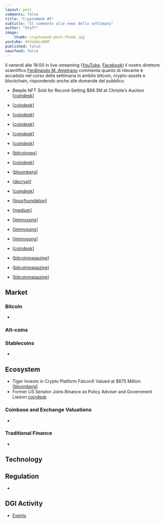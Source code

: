 ```yaml
---
layout: post
comments: false
title: "CryptoWeek #5"
subtitle: "Il commento alle news della settimana" 
author: "Staff"
image:
    thumb: cryptoweek-post-thumb.jpg
youtube: 6SVoSmLxNhM
published: false
newsfeed: false
---
```


Il venerdì alle 18:00 in live-streaming
([YouTube](https://www.youtube.com/watch?v=6SVoSmLxNhM&list=PLTLa2tRY91LI9MN6-_ai0J6jTRcY8znDc&index=1),
[Facebook](https://www.facebook.com/DigitalGoldInstitute))
il nostro direttore scientifico [Ferdinando M. Ametrano](https://www.ametrano.net)
commenta quanto di rilevante è accaduto nel corso della settimana
in ambito bitcoin, crypto-assets e blockchain,
rispondendo anche alle domande del pubblico.

<!--div id="buzzsprout-player-8035698"></div><script src="https://www.buzzsprout.com/1686991/8035698-cryptoweek-3-26-febbraio-2021.js?container_id=buzzsprout-player-8035698&player=small" type="text/javascript" charset="utf-8"></script-->


- Beeple NFT Sold for Record-Setting $69.3M at Christie’s Auction [[coindesk](https://www.coindesk.com/beeple-nft-christies-auction)]

- [[coindesk](https://www.coindesk.com/wisdomtree-files-for-a-bitcoin-etf)]

- [[coindesk](https://www.coindesk.com/beeple-nft-christies-auction)]

- [[coindesk](https://www.coindesk.com/jpmorgan-crypto-bond-brad-hintz)]

- [[coindesk](https://www.coindesk.com/grayscale-halts-new-investments-in-gbtc-after-trading-at-15-below-bitcoin)]

- [[coindesk](https://www.coindesk.com/digital-currency-group-to-put-up-to-250m-into-grayscales-bitcoin-trust)]

- [[bitcoinops](https://bitcoinops.org/en/newsletters/2021/03/10/)]

- [[coindesk](https://www.coindesk.com/jpmorgan-to-launch-cryptocurrency-exposure-basket-of-bitcoin-proxy-stocks)]

- [[bloomberg](https://www.bloomberg.com/news/articles/2021-03-08/coinbase-is-said-to-be-valued-at-90-billion-in-private-auction)]

- [[decrypt](https://decrypt.co/60505/paypal-buys-crypto-firm-curv-for-nearly-200-million)]

- [[coindesk](https://www.coindesk.com/ethereum-etp-to-list-on-deutsche-borse)]

- [[linuxfoundation](https://lists.linuxfoundation.org/pipermail/bitcoin-dev/2021-March/018583.html)]

- [[medium](https://medium.com/@sdaftuar/on-taproot-activation-and-consensus-changes-in-bitcoin-5b3453e91c4e)]

- [[jimmysong](https://jimmysong.substack.com/p/nfts-are-doomed-bitcoin-tech-talk)]

- [[jimmysong](https://jimmysong.substack.com/p/nfts-are-doomed-bitcoin-tech-talk)]

- [[jimmysong](https://www.theblockcrypto.com/post/97257/jp-morgan-bitcoin-deck-private-client)]

- [[coindesk](https://www.coindesk.com/twitter-ceo-jack-dorsey-is-offering-to-sell-the-first-ever-tweet)]

- [[bitcoinmagazine](https://bitcoinmagazine.com/technical/lottrue-or-lotfalse-this-is-the-last-hurdle-before-taproot-activation)]

- [[bitcoinmagazine](https://bitcoinmagazine.com/technical/taproot-activation-and-the-lot-debate)]

- [[bitcoinmagazine](https://bitcoinmagazine.com/markets/contango-and-over-collateralization)]
## Market

### Bitcoin

- 

### Alt-coins

### Stablecoins

- 

## Ecosystem

- Tiger Invests in Crypto Platform FalconX Valued at $675 Million [[bloomberg]](https://www.bloomberg.com/news/articles/2021-03-11/tiger-invests-in-crypto-platform-falconx-valued-at-675-million)
- Former US Senator Joins Binance as Policy Adviser and Government Liaison [coindesk](https://www.coindesk.com/binance-hires-max-baucus)

### Coinbase and Exchange Valuations

- 

### Traditional Finance

- 

## Technology

## Regulation

- 

## DGI Activity

- [Events](https://dgi.io/events/)
